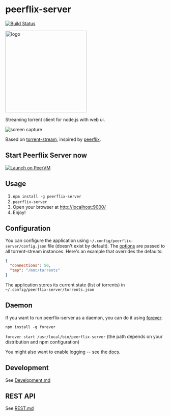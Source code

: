 peerflix-server
===============

[![Build Status](https://travis-ci.org/asapach/peerflix-server.svg?branch=master)](https://travis-ci.org/asapach/peerflix-server)

<img src="https://cdn.rawgit.com/asapach/peerflix-server/master/app/images/logo.svg" alt="logo" height="256">

Streaming torrent client for node.js with web ui.

![screen capture](https://cdn.rawgit.com/asapach/peerflix-server/master/capture.gif)

Based on [torrent-stream](https://github.com/mafintosh/torrent-stream), inspired by [peerflix](https://github.com/mafintosh/peerflix).

## Start Peerflix Server now

[![Launch on PeerVM](https://s3-us-west-2.amazonaws.com/peervm/peervm_button.png)](http://peervm.com?run=docker%20run%20-p%209000%3A9000%20hiteck%2Fpf&name=Peerflix%20Server&ref=)

## Usage

1. `npm install -g peerflix-server`
1. `peerflix-server`
1. Open your browser at [http://localhost:9000/](http://localhost:9000/)
1. Enjoy!

## Configuration

You can configure the application using `~/.config/peerflix-server/config.json` file (doesn't exist by default). The [options](https://github.com/mafintosh/torrent-stream#full-api) are passed to all torrent-stream instances. Here's an example that overrides the defaults:

```json
{
  "connections": 50,
  "tmp": "/mnt/torrents"
}
```

The application stores its current state (list of torrents) in `~/.config/peerflix-server/torrents.json`

## Daemon

If you want to run peerflix-server as a daemon, you can do it using [forever](https://github.com/nodejitsu/forever):

`npm install -g forever`

`forever start /usr/local/bin/peerflix-server` (the path depends on your distribution and npm configuration)

You might also want to enable logging -- see the [docs](https://github.com/nodejitsu/forever#using-forever-from-the-command-line).

## Development

See [Development.md](./Development.md)

## REST API

See [REST.md](./REST.md)
